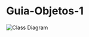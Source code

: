 # Guia-Objetos-1

![Class Diagram](http://www.plantuml.com/plantuml/proxy?src=https://raw.githubusercontent.com/MrWololo/Guia-Objetos-1/master/diagrama.iuml)
